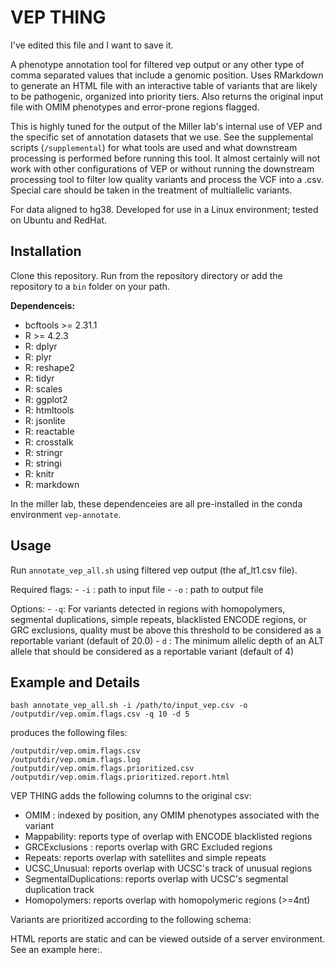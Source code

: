 # VEP THING

I've edited this file and I want to save it.

A phenotype annotation tool for filtered vep output or any other type of comma separated values that include a genomic position. Uses RMarkdown to generate an HTML file with an interactive table of variants that are likely to be pathogenic, organized into priority tiers. Also returns the original input file with OMIM phenotypes and error-prone regions flagged.

This is highly tuned for the output of the Miller lab's internal use of VEP and the specific set of annotation datasets that we use. See the supplemental scripts (`/supplemental`) for what tools are used and what downstream processing is performed before running this tool. It almost certainly will not work with other configurations of VEP or without running the downstream processing tool to filter low quality variants and process the VCF into a .csv. Special care should be taken in the treatment of multiallelic variants.

For data aligned to hg38. Developed for use in a Linux environment; tested on Ubuntu and RedHat.

## Installation

Clone this repository. Run from the repository directory or add the repository to a `bin` folder on your path.

**Dependenceis:**
 - bcftools >= 2.31.1
 - R >= 4.2.3
 - R: dplyr
 - R: plyr
 - R: reshape2
 - R: tidyr
 - R: scales
 - R: ggplot2
 - R: htmltools
 - R: jsonlite
 - R: reactable
 - R: crosstalk
 - R: stringr
 - R: stringi
 - R: knitr
 - R: markdown

 In the miller lab, these dependenceies are all pre-installed in the conda environment `vep-annotate`.

## Usage

Run `annotate_vep_all.sh` using filtered vep output (the af_lt1.csv file).

Required flags:
    - `-i` : path to input file
    - `-o` : path to output file 

Options:
    - `-q`: For variants detected in regions with homopolymers, segmental duplications, simple repeats, blacklisted ENCODE regions, or GRC exclusions, quality must be above this threshold to be considered as a reportable variant (default of 20.0)
    - `d` : The minimum allelic depth of an ALT allele that should be considered as a reportable variant (default of 4)

## Example and Details

```
bash annotate_vep_all.sh -i /path/to/input_vep.csv -o /outputdir/vep.omim.flags.csv -q 10 -d 5
```

produces the following files:

```
/outputdir/vep.omim.flags.csv
/outputdir/vep.omim.flags.log
/outputdir/vep.omim.flags.prioritized.csv
/outputdir/vep.omim.flags.prioritized.report.html
```

VEP THING adds the following columns to the original csv:

- OMIM : indexed by position, any OMIM phenotypes associated with the variant
- Mappability: reports type of overlap with ENCODE blacklisted regions
- GRCExclusions : reports overlap with GRC Excluded regions
- Repeats: reports overlap with satellites and simple repeats
- UCSC_Unusual: reports overlap with UCSC's track of unusual regions
- SegmentalDuplications: reports overlap with UCSC's segmental duplication track
- Homopolymers: reports overlap with homopolymeric regions (>=4nt)

Variants are prioritized according to the following schema:


HTML reports are static and can be viewed outside of a server environment. See an example here:.
